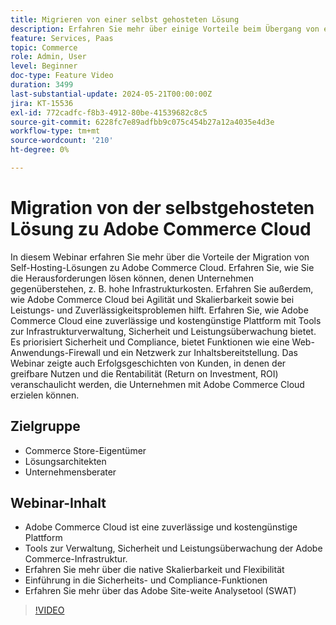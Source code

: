 ```yaml
---
title: Migrieren von einer selbst gehosteten Lösung
description: Erfahren Sie mehr über einige Vorteile beim Übergang von einer On-Premise-Self-Hosting-Lösung zu Adobe Commerce Cloud. Die Adobe Commerce Cloud-Option ist eine zuverlässige und kostengünstige Plattform, die Tools für die Infrastrukturverwaltung, Sicherheit und Leistungsüberwachung bietet und so zu einer höheren Produktivität führt.
feature: Services, Paas
topic: Commerce
role: Admin, User
level: Beginner
doc-type: Feature Video
duration: 3499
last-substantial-update: 2024-05-21T00:00:00Z
jira: KT-15536
exl-id: 772cadfc-f8b3-4912-80be-41539682c8c5
source-git-commit: 6228fc7e89adfbb9c075c454b27a12a4035e4d3e
workflow-type: tm+mt
source-wordcount: '210'
ht-degree: 0%

---
```


# Migration von der selbstgehosteten Lösung zu Adobe Commerce Cloud

In diesem Webinar erfahren Sie mehr über die Vorteile der Migration von Self-Hosting-Lösungen zu Adobe Commerce Cloud. Erfahren Sie, wie Sie die Herausforderungen lösen können, denen Unternehmen gegenüberstehen, z. B. hohe Infrastrukturkosten.  Erfahren Sie außerdem, wie Adobe Commerce Cloud bei Agilität und Skalierbarkeit sowie bei Leistungs- und Zuverlässigkeitsproblemen hilft. &#x200B;Erfahren Sie, wie Adobe Commerce Cloud eine zuverlässige und kostengünstige Plattform mit Tools zur Infrastrukturverwaltung, Sicherheit und Leistungsüberwachung bietet. &#x200B;Es priorisiert Sicherheit und Compliance, bietet Funktionen wie eine Web-Anwendungs-Firewall und ein Netzwerk zur Inhaltsbereitstellung. Das Webinar zeigte auch Erfolgsgeschichten von Kunden, in denen der greifbare Nutzen und die Rentabilität (Return on Investment, ROI) veranschaulicht werden, die Unternehmen mit Adobe Commerce Cloud erzielen können.

## Zielgruppe

* Commerce Store-Eigentümer
* Lösungsarchitekten
* Unternehmensberater


## Webinar-Inhalt

* Adobe Commerce Cloud ist eine zuverlässige und kostengünstige Plattform
* Tools zur Verwaltung, Sicherheit und Leistungsüberwachung der Adobe Commerce-Infrastruktur. &#x200B;
* Erfahren Sie mehr über die native Skalierbarkeit und Flexibilität
* Einführung in die Sicherheits- und Compliance-Funktionen
* Erfahren Sie mehr über das Adobe Site-weite Analysetool (SWAT)

>[!VIDEO](https://video.tv.adobe.com/v/3429251?learn=on)

